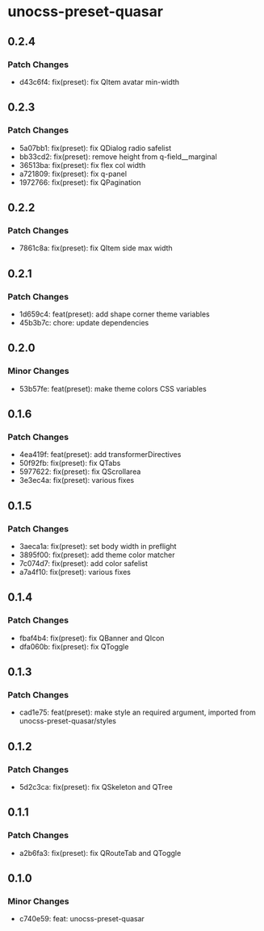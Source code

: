# unocss-preset-quasar

## 0.2.4

### Patch Changes

- d43c6f4: fix(preset): fix QItem avatar min-width

## 0.2.3

### Patch Changes

- 5a07bb1: fix(preset): fix QDialog radio safelist
- bb33cd2: fix(preset): remove height from q-field\_\_marginal
- 36513ba: fix(preset): fix flex col width
- a721809: fix(preset): fix q-panel
- 1972766: fix(preset): fix QPagination

## 0.2.2

### Patch Changes

- 7861c8a: fix(preset): fix QItem side max width

## 0.2.1

### Patch Changes

- 1d659c4: feat(preset): add shape corner theme variables
- 45b3b7c: chore: update dependencies

## 0.2.0

### Minor Changes

- 53b57fe: feat(preset): make theme colors CSS variables

## 0.1.6

### Patch Changes

- 4ea419f: feat(preset): add transformerDirectives
- 50f92fb: fix(preset): fix QTabs
- 5977622: fix(preset): fix QScrollarea
- 3e3ec4a: fix(preset): various fixes

## 0.1.5

### Patch Changes

- 3aeca1a: fix(preset): set body width in preflight
- 3895f00: fix(preset): add theme color matcher
- 7c074d7: fix(preset): add color safelist
- a7a4f10: fix(preset): various fixes

## 0.1.4

### Patch Changes

- fbaf4b4: fix(preset): fix QBanner and QIcon
- dfa060b: fix(preset): fix QToggle

## 0.1.3

### Patch Changes

- cad1e75: feat(preset): make style an required argument, imported from unocss-preset-quasar/styles

## 0.1.2

### Patch Changes

- 5d2c3ca: fix(preset): fix QSkeleton and QTree

## 0.1.1

### Patch Changes

- a2b6fa3: fix(preset): fix QRouteTab and QToggle

## 0.1.0

### Minor Changes

- c740e59: feat: unocss-preset-quasar
